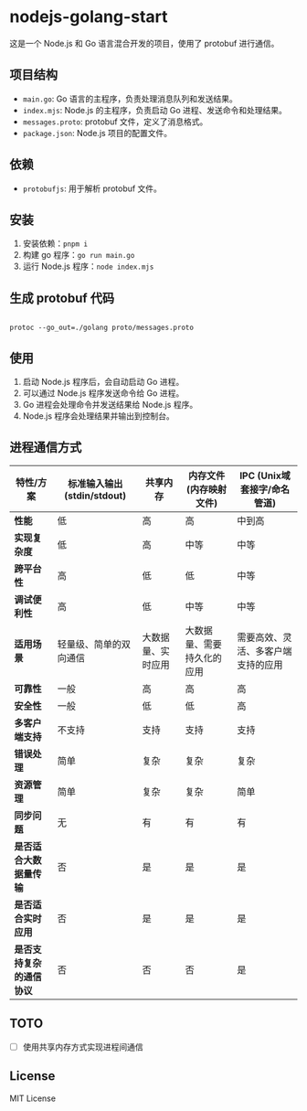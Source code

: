 # nodejs-golang-start

这是一个 Node.js 和 Go 语言混合开发的项目，使用了 protobuf 进行通信。

## 项目结构

- `main.go`: Go 语言的主程序，负责处理消息队列和发送结果。
- `index.mjs`: Node.js 的主程序，负责启动 Go 进程、发送命令和处理结果。
- `messages.proto`: protobuf 文件，定义了消息格式。
- `package.json`: Node.js 项目的配置文件。

## 依赖

- `protobufjs`: 用于解析 protobuf 文件。

## 安装

1. 安装依赖：`pnpm i`
2. 构建 go 程序：`go run main.go`
3. 运行 Node.js 程序：`node index.mjs`

## 生成 protobuf 代码

```

protoc --go_out=./golang proto/messages.proto

```

## 使用

1. 启动 Node.js 程序后，会自动启动 Go 进程。
2. 可以通过 Node.js 程序发送命令给 Go 进程。
3. Go 进程会处理命令并发送结果给 Node.js 程序。
4. Node.js 程序会处理结果并输出到控制台。

## 进程通信方式

| 特性/方案                     | 标准输入输出 (stdin/stdout) | 共享内存 | 内存文件 (内存映射文件) | IPC (Unix域套接字/命名管道) |
|------------------------------|-----------------------------|----------|-------------------------|-----------------------------|
| **性能**                     | 低                          | 高       | 高                      | 中到高                      |
| **实现复杂度**               | 低                          | 高       | 中等                    | 中等                        |
| **跨平台性**                 | 高                          | 低       | 低                      | 中等                        |
| **调试便利性**               | 高                          | 低       | 中等                    | 中等                        |
| **适用场景**                 | 轻量级、简单的双向通信      | 大数据量、实时应用     | 大数据量、需要持久化的应用 | 需要高效、灵活、多客户端支持的应用 |
| **可靠性**                   | 一般                        | 高       | 高                      | 高                          |
| **安全性**                   | 一般                        | 低       | 低                      | 高                          |
| **多客户端支持**             | 不支持                      | 支持     | 支持                    | 支持                        |
| **错误处理**                 | 简单                        | 复杂     | 复杂                    | 复杂                        |
| **资源管理**                 | 简单                        | 复杂     | 复杂                    | 简单                        |
| **同步问题**                 | 无                          | 有       | 有                      | 有                          |
| **是否适合大数据量传输**     | 否                          | 是       | 是                      | 是                          |
| **是否适合实时应用**         | 否                          | 是       | 是                      | 是                          |
| **是否支持复杂的通信协议**   | 否                          | 否       | 否                      | 是      

## TOTO

- [ ] 使用共享内存方式实现进程间通信

## License

MIT License
